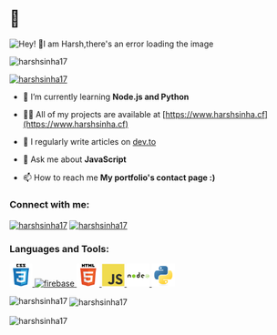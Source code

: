 <h1 align="left">👋</h1>

![Hey! 👋I am Harsh,there's an error loading the image](https://dev-to-uploads.s3.amazonaws.com/uploads/articles/hqfwnfhzb36r4lljysza.png)
<p align="left"> <img src="https://komarev.com/ghpvc/?username=harshsinha17&label=Profile%20views&color=0e75b6&style=flat" alt="harshsinha17" /> </p>

<p align="left"> <a href="https://github.com/ryo-ma/github-profile-trophy"><img src="https://github-profile-trophy.vercel.app/?username=harshsinha17&theme=radical" alt="harshsinha17" /></a> </p>

- 🌱 I’m currently learning **Node.js and Python**

- 👨‍💻 All of my projects are available at [https://www.harshsinha.cf](https://www.harshsinha.cf)

- 📝 I regularly write articles on [dev.to](dev.to)

- 💬 Ask me about **JavaScript**

- 📫 How to reach me **My portfolio's contact page :)**

<h3 align="left">Connect with me:</h3>
<p align="left">
<a href="https://dev.to/harshsinha17" target="blank"><img align="center" src="https://raw.githubusercontent.com/rahuldkjain/github-profile-readme-generator/master/src/images/icons/Social/devto.svg" alt="harshsinha17" height="30" width="40" /></a>
<a href="https://hashnode.com/harshsinha17" target="blank"><img align="center" src="https://raw.githubusercontent.com/rahuldkjain/github-profile-readme-generator/master/src/images/icons/Social/hashnode.svg" alt="harshsinha17" height="30" width="40" /></a>
</p>

<h3 align="left">Languages and Tools:</h3>
<p align="left"> <a href="https://www.w3schools.com/css/" target="_blank" rel="noreferrer"> <img src="https://raw.githubusercontent.com/devicons/devicon/master/icons/css3/css3-original-wordmark.svg" alt="css3" width="40" height="40"/> </a> <a href="https://firebase.google.com/" target="_blank" rel="noreferrer"> <img src="https://www.vectorlogo.zone/logos/firebase/firebase-icon.svg" alt="firebase" width="40" height="40"/> </a> <a href="https://www.w3.org/html/" target="_blank" rel="noreferrer"> <img src="https://raw.githubusercontent.com/devicons/devicon/master/icons/html5/html5-original-wordmark.svg" alt="html5" width="40" height="40"/> </a> <a href="https://developer.mozilla.org/en-US/docs/Web/JavaScript" target="_blank" rel="noreferrer"> <img src="https://raw.githubusercontent.com/devicons/devicon/master/icons/javascript/javascript-original.svg" alt="javascript" width="40" height="40"/> </a> <a href="https://nodejs.org" target="_blank" rel="noreferrer"> <img src="https://raw.githubusercontent.com/devicons/devicon/master/icons/nodejs/nodejs-original-wordmark.svg" alt="nodejs" width="40" height="40"/> </a> <a href="https://www.python.org" target="_blank" rel="noreferrer"> <img src="https://raw.githubusercontent.com/devicons/devicon/master/icons/python/python-original.svg" alt="python" width="40" height="40"/> </a> </p>

<p><img align="left" src="https://github-readme-stats.vercel.app/api/top-langs?username=harshsinha17&show_icons=true&locale=en&theme=radical" alt="harshsinha17" /></p>

<p>&nbsp;<img align="center" src="https://github-readme-stats.vercel.app/api?username=harshsinha17&show_icons=true&locale=en&theme=radical" alt="harshsinha17" /></p>

<p><img align="center" src="https://github-readme-streak-stats.herokuapp.com/?user=harshsinha17&theme=radical" alt="harshsinha17" /></p>
